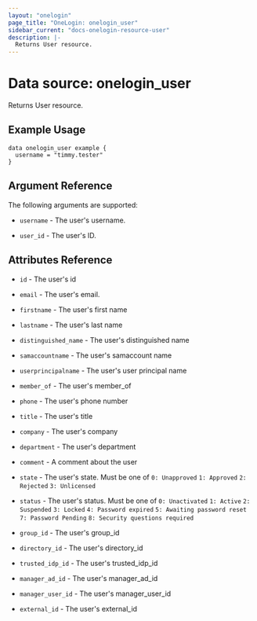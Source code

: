 ```yaml
---
layout: "onelogin"
page_title: "OneLogin: onelogin_user"
sidebar_current: "docs-onelogin-resource-user"
description: |-
  Returns User resource.
---
```


# Data source: onelogin_user

Returns User resource.

## Example Usage

```hcl
data onelogin_user example {
  username = "timmy.tester"
}
```

## Argument Reference

The following arguments are supported:

* `username` - The user's username.

* `user_id` - The user's ID.

## Attributes Reference

* `id` - The user's id

* `email` - The user's email.

* `firstname` - The user's first name

* `lastname` - The user's last name

* `distinguished_name` - The user's distinguished name

* `samaccountname` - The user's samaccount name

* `userprincipalname` - The user's user principal name

* `member_of` - The user's member_of

* `phone` - The user's phone number

* `title` - The user's title

* `company` - The user's company

* `department` - The user's department

* `comment` - A comment about the user

* `state` - The user's state. Must be one of `0: Unapproved` `1: Approved` `2: Rejected` `3: Unlicensed`

* `status` - The user's status. Must be one of `0: Unactivated` `1: Active` `2: Suspended` `3: Locked` `4: Password expired` `5: Awaiting password reset` `7: Password Pending` `8: Security questions required`

* `group_id` - The user's group_id

* `directory_id` - The user's directory_id

* `trusted_idp_id` - The user's trusted_idp_id

* `manager_ad_id` - The user's manager_ad_id

* `manager_user_id` - The user's manager_user_id

* `external_id` - The user's external_id
